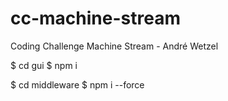 # cc-machine-stream
Coding Challenge Machine Stream - André Wetzel


$ cd gui
$ npm i

$ cd middleware
$ npm i --force

